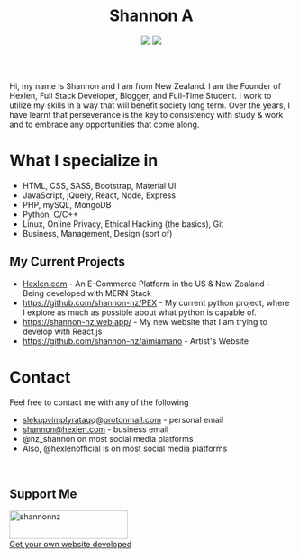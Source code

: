 <h1 align="center">Shannon A</h1>

<p align="center">
  <img src="https://visitor-badge.laobi.icu/badge?page_id=shannon-nz" id="counter">
  <img src="https://img.shields.io/website-up-up-green-green/http/cv.lbesson.qc.to.svg">
</p>
<br><br>


<p>Hi, my name is Shannon and I am from New Zealand. I am the Founder of Hexlen, Full Stack Developer, Blogger, and Full-Time Student. I work to utilize my skills in a way that will benefit society long term. Over the years, I have learnt that perseverance is the key to consistency with study & work and to embrace any opportunities that come along.</p>

<h1>What I specialize in</h1>
<ul>
	<li>HTML, CSS, SASS, Bootstrap, Material UI</a></li>
	<li>JavaScript, jQuery, React, Node, Express</li>
	<li>PHP, mySQL, MongoDB</li>
	<li>Python, C/C++</li>
	<li>Linux, Online Privacy, Ethical Hacking (the basics), Git</li>
	<li>Business, Management, Design (sort of)</li>
</ul> 


## My Current Projects
<ul>
	<li><a href="https://www.hexlen.com/">Hexlen.com</a> - An E-Commerce Platform in the US & New Zealand - Being developed with MERN Stack</li>
	<li><a href="https://github.com/shannon-nz/PEX">https://github.com/shannon-nz/PEX</a> - My current python project, where I explore as much as possible about what python is capable of.</li>
	<li><a href="https://shannon-nz.web.app/">https://shannon-nz.web.app/</a> - My new website that I am trying to develop with React.js</li>
	<li><a href="https://github.com/shannon-nz/aimiamano">https://github.com/shannon-nz/aimiamano</a> - Artist's Website</li>
</ul>

# Contact
Feel free to contact me with any of the following
- slekupvimplyrataqq@protonmail.com - personal email
- shannon@hexlen.com - business email
- @nz_shannon on most social media platforms
- Also, @hexlenofficial is on most social media platforms

<br>

<h2>Support Me</h2>
<p><a href="https://www.buymeacoffee.com/shannonnz"> <img align="left" src="https://cdn.buymeacoffee.com/buttons/v2/default-yellow.png" height="50" width="210" alt="shannonnz" /></a></p>
</br></br></br>
<a href="https://www.fiverr.com/share/ZRZGGQ">Get your own website developed</a>

